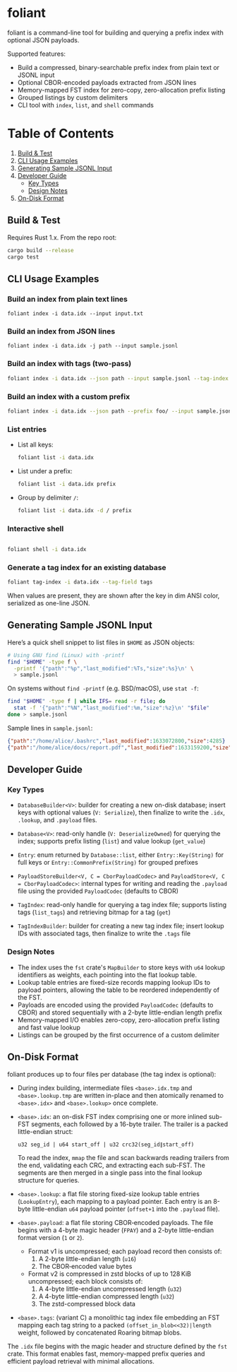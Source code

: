 # foliant

foliant is a command-line tool for building and querying a prefix index with optional JSON payloads.

Supported features:
- Build a compressed, binary-searchable prefix index from plain text or JSONL input
- Optional CBOR-encoded payloads extracted from JSON lines
- Memory-mapped FST index for zero-copy, zero-allocation prefix listing
- Grouped listings by custom delimiters
- CLI tool with `index`, `list`, and `shell` commands

# Table of Contents
1. [Build & Test](#build--test)
2. [CLI Usage Examples](#cli-usage-examples)
3. [Generating Sample JSONL Input](#generating-sample-jsonl-input)
4. [Developer Guide](#developer-guide)
   - [Key Types](#key-types)
   - [Design Notes](#design-notes)
5. [On-Disk Format](#on-disk-format)

## Build & Test
Requires Rust 1.x. From the repo root:
```bash
cargo build --release
cargo test
```

## CLI Usage Examples

### Build an index from plain text lines
```
foliant index -i data.idx --input input.txt
```

### Build an index from JSON lines
```
foliant index -i data.idx -j path --input sample.jsonl
```

### Build an index with tags (two-pass)
```bash
foliant index -i data.idx --json path --input sample.jsonl --tag-index tags
```
### Build an index with a custom prefix
```bash
foliant index -i data.idx --json path --prefix foo/ --input sample.jsonl
```

### List entries
- List all keys:
  ```bash
  foliant list -i data.idx
  ```
- List under a prefix:
  ```bash
  foliant list -i data.idx prefix
  ```
- Group by delimiter `/`:
  ```bash
  foliant list -i data.idx -d / prefix
  ```

### Interactive shell
```bash

foliant shell -i data.idx
```

### Generate a tag index for an existing database
```bash
foliant tag-index -i data.idx --tag-field tags
```

When values are present, they are shown after the key in dim ANSI color, serialized as one-line JSON.

## Generating Sample JSONL Input

Here’s a quick shell snippet to list files in `$HOME` as JSON objects:
```bash
# Using GNU find (Linux) with -printf
find "$HOME" -type f \
  -printf '{"path":"%p","last_modified":%Ts,"size":%s}\n' \
  > sample.jsonl
```

On systems without `find -printf` (e.g. BSD/macOS), use `stat -f`:
```bash
find "$HOME" -type f | while IFS= read -r file; do
  stat -f '{"path":"%N","last_modified":%m,"size":%z}\n' "$file"
done > sample.jsonl
```

Sample lines in `sample.jsonl`:
```json
{"path":"/home/alice/.bashrc","last_modified":1633072800,"size":4285}
{"path":"/home/alice/docs/report.pdf","last_modified":1633159200,"size":234567}
```  

## Developer Guide

### Key Types
- `DatabaseBuilder<V>`: builder for creating a new on-disk database; insert keys with optional values (`V: Serialize`), then finalize to write the `.idx`, `.lookup`, and `.payload` files.
- `Database<V>`: read-only handle (`V: DeserializeOwned`) for querying the index; supports prefix listing (`list`) and value lookup (`get_value`)
- `Entry`: enum returned by `Database::list`, either `Entry::Key(String)` for full keys or `Entry::CommonPrefix(String)` for grouped prefixes
- `PayloadStoreBuilder<V, C = CborPayloadCodec>` and `PayloadStore<V, C = CborPayloadCodec>`: internal types for writing and reading the `.payload` file using the provided `PayloadCodec` (defaults to CBOR)

- `TagIndex`: read-only handle for querying a tag index file; supports listing tags (`list_tags`) and retrieving bitmap for a tag (`get`)
- `TagIndexBuilder`: builder for creating a new tag index file; insert lookup IDs with associated tags, then finalize to write the `.tags` file

### Design Notes
- The index uses the `fst` crate's `MapBuilder` to store keys with `u64` lookup identifiers as weights, each pointing into the flat lookup table.
- Lookup table entries are fixed-size records mapping lookup IDs to payload pointers, allowing the table to be reordered independently of the FST.
- Payloads are encoded using the provided `PayloadCodec` (defaults to CBOR) and stored sequentially with a 2-byte little-endian length prefix
- Memory-mapped I/O enables zero-copy, zero-allocation prefix listing and fast value lookup
- Listings can be grouped by the first occurrence of a custom delimiter

## On-Disk Format
foliant produces up to four files per database (the tag index is optional):

- During index building, intermediate files `<base>.idx.tmp` and `<base>.lookup.tmp` are written in-place and then atomically renamed to `<base>.idx>` and `<base>.lookup>` once complete.

- `<base>.idx`: an on-disk FST index comprising one or more inlined sub-FST segments, each followed by a 16-byte trailer.  The trailer is a packed little-endian struct:
  ```text
  u32 seg_id | u64 start_off | u32 crc32(seg_id∥start_off)
  ```
  To read the index, `mmap` the file and scan backwards reading trailers from the end, validating each CRC, and extracting each sub-FST.  The segments are then merged in a single pass into the final lookup structure for queries.
- `<base>.lookup`: a flat file storing fixed-size lookup table entries (`LookupEntry`), each mapping to a payload pointer. Each entry is an 8-byte little-endian `u64` payload pointer (`offset+1` into the `.payload` file).
- `<base>.payload`: a flat file storing CBOR‑encoded payloads. The file begins with a 4-byte magic header (`FPAY`) and a 2-byte little-endian format version (`1` or `2`).
  - Format v1 is uncompressed; each payload record then consists of:
    1. A 2-byte little-endian length (`u16`)
    2. The CBOR‑encoded value bytes
  - Format v2 is compressed in zstd blocks of up to 128 KiB uncompressed; each block consists of:
    1. A 4-byte little-endian uncompressed length (`u32`)
    2. A 4-byte little-endian compressed length (`u32`)
    3. The zstd-compressed block data

- `<base>.tags`: (variant C) a monolithic tag index file embedding an FST mapping each tag string to a packed `(offset_in_blob<<32)|length` weight, followed by concatenated Roaring bitmap blobs.

The `.idx` file begins with the magic header and structure defined by the `fst` crate. This format enables fast, memory-mapped prefix queries and efficient payload retrieval with minimal allocations.